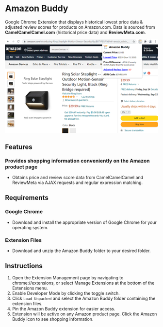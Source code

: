# Amazon Buddy
Google Chrome Extension that displays historical lowest price data & adjusted review scores for products on Amazon.com. Data is sourced from <b>CamelCamelCamel.com</b> (historical price data) and <b>ReviewMeta.com</b>.
<p float="left">
  <img src="https://github.com/kuoalan/Amazon-Buddy/blob/main/Screenshots/screenshot_1.png" width="800">
</p>

## Features
### Provides shopping information conveniently on the Amazon product page
* Obtains price and review score data from CamelCamelCamel and ReviewMeta via AJAX requests and regular expression matching.
## Requirements
### Google Chrome
* Download and install the appropriate version of Google Chrome for your operating system.
### Extension Files
* Download and unzip the Amazon Buddy folder to your desired folder.
## Instructions
1. Open the Extension Management page by navigating to chrome://extensions, or select Manage Extensions at the bottom of the Extensions menu.
2. Enable Developer Mode by clicking the toggle switch.
3. Click `Load Unpacked` and select the Amazon Buddy folder containing the extension files.
4. Pin the Amazon Buddy extension for easier access.
5. Extension will be active on any Amazon product page. Click the Amazon Buddy icon to see shopping information.
